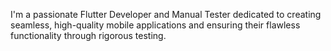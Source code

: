 I'm a passionate Flutter Developer and Manual Tester dedicated to creating seamless, high-quality mobile applications and ensuring their flawless functionality through rigorous testing.
